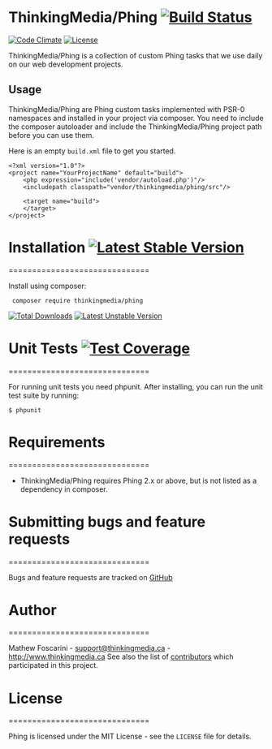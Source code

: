 # ThinkingMedia/Phing [![Build Status](https://travis-ci.org/thinkingmedia/phing.svg)](https://travis-ci.org/thinkingmedia/phing)

[![Code Climate](https://codeclimate.com/github/thinkingmedia/phing/badges/gpa.svg)](https://codeclimate.com/github/thinkingmedia/phing)
[![License](https://poser.pugx.org/thinkingmedia/phing/license.svg)](https://packagist.org/packages/thinkingmedia/phing)

ThinkingMedia/Phing is a collection of custom Phing tasks that we use daily on our web development projects.

## Usage

ThinkingMedia/Phing are Phing custom tasks implemented with PSR-0 namespaces and installed in your project via composer. You need to
include the composer autoloader and include the ThinkingMedia/Phing project path before you can use them.

Here is an empty `build.xml` file to get you started.

    <?xml version="1.0"?>
    <project name="YourProjectName" default="build">
        <php expression="include('vendor/autoload.php')"/>
        <includepath classpath="vendor/thinkingmedia/phing/src"/>
        
        <target name="build">
        </target>
    </project>

# Installation [![Latest Stable Version](https://poser.pugx.org/thinkingmedia/phing/v/stable.svg)](https://packagist.org/packages/thinkingmedia/phing)
==============================

Install using composer:

     composer require thinkingmedia/phing

[![Total Downloads](https://poser.pugx.org/thinkingmedia/phing/downloads.svg)](https://packagist.org/packages/thinkingmedia/phing) 
[![Latest Unstable Version](https://poser.pugx.org/thinkingmedia/phing/v/unstable.svg)](https://packagist.org/packages/thinkingmedia/phing) 

# Unit Tests [![Test Coverage](https://codeclimate.com/github/thinkingmedia/phing/badges/coverage.svg)](https://codeclimate.com/github/thinkingmedia/phing)
==============================

For running unit tests you need phpunit. After installing, you can run the unit test suite by running:

    $ phpunit
 

# Requirements
==============================

- ThinkingMedia/Phing requires Phing 2.x or above, but is not listed as a dependency in composer.

# Submitting bugs and feature requests
==============================

Bugs and feature requests are tracked on [GitHub](https://github.com/thinkingmedia/phing/issues)

# Author
==============================

Mathew Foscarini - <support@thinkingmedia.ca> - <http://www.thinkingmedia.ca>
See also the list of [contributors](https://github.com/thinkingmedia/phing/contributors) which participated in this project.

# License
==============================

Phing is licensed under the MIT License - see the `LICENSE` file for details.
